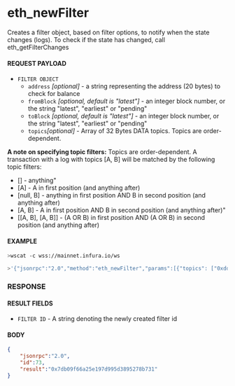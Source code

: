 # eth_newFilter

Creates a filter object, based on filter options, to notify when the state changes (logs). To check if the state has changed, call eth_getFilterChanges

#### REQUEST PAYLOAD
- `FILTER OBJECT`
    - `address` _[optional]_ - a string representing the address (20 bytes) to check for balance
    - `fromBlock` _[optional, default is "latest"]_ - an integer block number, or the string "latest", "earliest" or "pending"
    - `toBlock` _[optional, default is "latest"]_ - an integer block number, or the string "latest", "earliest" or "pending"
    - `topics`_[optional]_ - Array of 32 Bytes DATA topics. Topics are order-dependent.

**A note on specifying topic filters:**
Topics are order-dependent. A transaction with a log with topics [A, B] will be matched by the following topic filters:

- [] - anything"
- [A] - A in first position (and anything after)
- [null, B] - anything in first position AND B in second position (and anything after)
- [A, B] - A in first position AND B in second position (and anything after)"
- \[[A, B], [A, B]] - (A OR B) in first position AND (A OR B) in second position (and anything after)

#### EXAMPLE
```bash
>wscat -c wss://mainnet.infura.io/ws 

>'{"jsonrpc":"2.0","method":"eth_newFilter","params":[{"topics": ["0xddf252ad1be2c89b69c2b068fc378daa952ba7f163c4a11628f55a4df523b3ef"]}],"id":73}'
```

### RESPONSE

#### RESULT FIELDS
- `FILTER ID` - A string denoting the newly created filter id

#### BODY

```json
{
    "jsonrpc":"2.0",
    "id":73,
    "result":"0x7db09f66a25e197d995d3895278b731"
}
```
